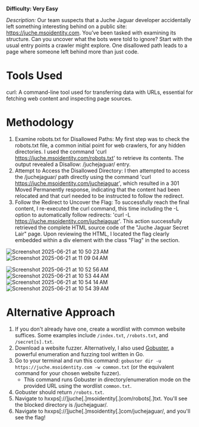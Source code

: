 **Difficulty: Very Easy**

_Description:_ Our team suspects that a Juche Jaguar developer accidentally left something interesting behind on a public site: https://juche.msoidentity.com. You’ve been tasked with examining its structure. Can you uncover what the bots were told to ignore? Start with the usual entry points a crawler might explore. One disallowed path leads to a page where someone left behind more than just code.

# Tools Used
curl: A command-line tool used for transferring data with URLs, essential for fetching web content and inspecting page sources.


# Methodology
1. Examine robots.txt for Disallowed Paths: My first step was to check the robots.txt file, a common initial point for web crawlers, for any hidden directories. I used the command 'curl https://juche.msoidentity.com/robots.txt' to retrieve its contents. The output revealed a Disallow: /juchejaguar/ entry.
2. Attempt to Access the Disallowed Directory: I then attempted to access the /juchejaguar/ path directly using the command 'curl https://juche.msoidentity.com/juchejaguar', which resulted in a 301 Moved Permanently response, indicating that the content had been relocated and that curl needed to be instructed to follow the redirect.
3. Follow the Redirect to Uncover the Flag: To successfully reach the final content, I re-executed the curl command, this time including the -L option to automatically follow redirects: 'curl -L https://juche.msoidentity.com/juchejaguar'. This action successfully retrieved the complete HTML source code of the "Juche Jaguar Secret Lair" page. Upon reviewing the HTML, I located the flag clearly embedded within a div element with the class "Flag" in the <body> section.


![Screenshot 2025-06-21 at 10 50 23 AM](https://github.com/user-attachments/assets/100b00a9-f5a6-4f27-b6be-0e9f0262860b)
![Screenshot 2025-06-21 at 11 09 04 AM](https://github.com/user-attachments/assets/f983625c-d938-4532-972b-8531495505e3)

![Screenshot 2025-06-21 at 10 52 56 AM](https://github.com/user-attachments/assets/e51293e0-963c-4f0d-99d9-d302e7775cbd)
![Screenshot 2025-06-21 at 10 53 44 AM](https://github.com/user-attachments/assets/6404a3f2-3aee-446e-bcb9-a52e24c2b123)
![Screenshot 2025-06-21 at 10 54 14 AM](https://github.com/user-attachments/assets/aae5135b-d69b-43b8-bebf-e48a0bb23158)
![Screenshot 2025-06-21 at 10 54 39 AM](https://github.com/user-attachments/assets/8127df43-708d-4236-aa1f-15f1d10a62d2)






# Alternative Approach
1. If you don't already have one, create a wordlist with common website suffices. Some examples include `/index.txt`, `/robots.txt`, and `/secret[s].txt`.
2. Download a website fuzzer. Alternatively, I also used [Gobuster](https://github.com/OJ/gobuster), a powerful enumeration and fuzzing tool written in Go.
3. Go to your terminal and run this command: `gobuster dir -u https://juche.msoidentity.com -w common.txt` (or the equivalent command for your chosen website fuzzer).
   - This command runs Gobuster in directory/enumeration mode on the provided URL using the wordlist `common.txt`.
4. Gobuster should return `/robots.txt`.
5. Navigate to hxxps[://]juche[.]msoidentity[.]com/robots[.]txt. You'll see the blocked directory is /juchejaguar/.
6. Navigate to hxxps[://]juche[.]msoidentity[.]com/juchejaguar/, and you'll see the flag!

